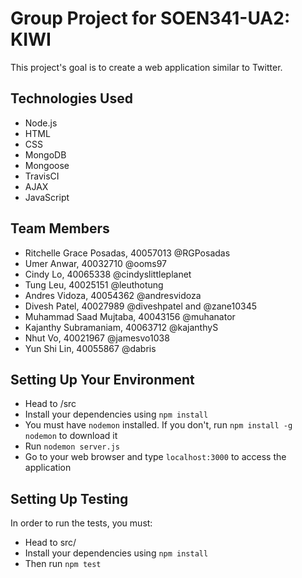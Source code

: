 # Group Project for SOEN341-UA2: KIWI
This project's goal is to create a web application similar to Twitter. 

## Technologies Used
* Node.js
* HTML
* CSS
* MongoDB
* Mongoose
* TravisCI
* AJAX
* JavaScript

## Team Members
* Ritchelle Grace Posadas, 40057013 @RGPosadas
* Umer Anwar, 40032710 @ooms97
* Cindy Lo, 40065338 @cindyslittleplanet
* Tung Leu, 40025151 @leuthotung
* Andres Vidoza, 40054362 @andresvidoza
* Divesh Patel, 40027989 @diveshpatel and @zane10345
* Muhammad Saad Mujtaba, 40043156 @muhanator
* Kajanthy Subramaniam, 40063712 @kajanthyS
* Nhut Vo, 40021967 @jamesvo1038
* Yun Shi Lin, 40055867 @dabris

## Setting Up Your Environment
* Head to /src
* Install your dependencies using `npm install`
* You must have `nodemon` installed. If you don't, run `npm install -g nodemon` to download it
* Run `nodemon server.js` 
* Go to your web browser and type `localhost:3000` to access the application

## Setting Up Testing
In order to run the tests, you must:
* Head to src/
* Install your dependencies using `npm install`
* Then run `npm test`
